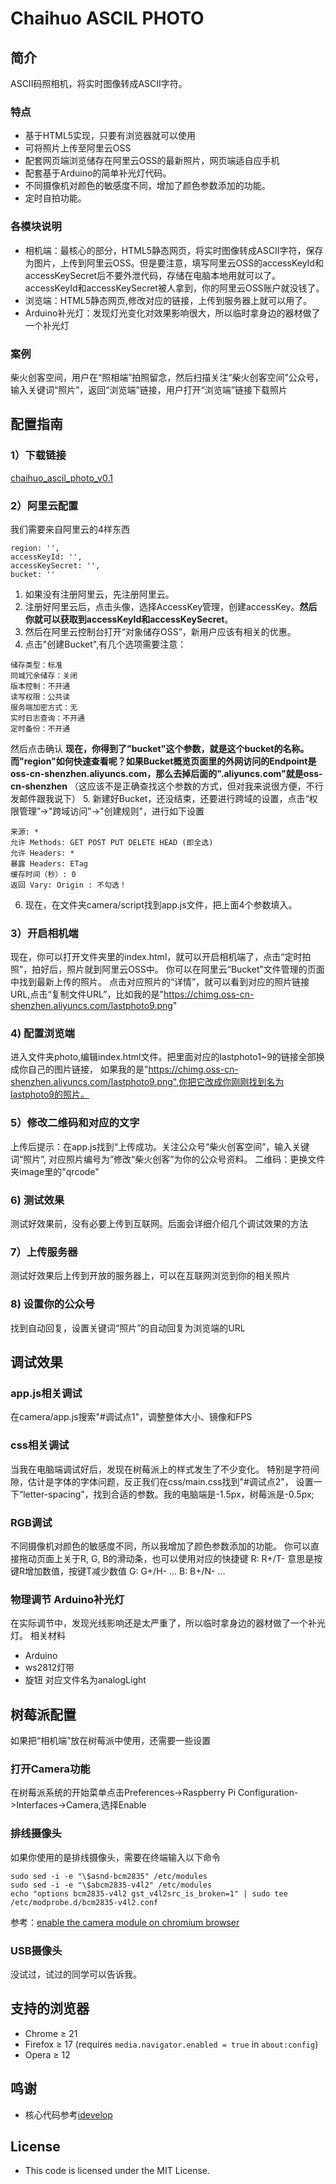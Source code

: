 Chaihuo ASCIL PHOTO
============
## 简介
ASCII码照相机，将实时图像转成ASCII字符。

### 特点
* 基于HTML5实现，只要有浏览器就可以使用
* 可将照片上传至阿里云OSS
* 配套网页端浏览储存在阿里云OSS的最新照片，网页端适自应手机
* 配套基于Arduino的简单补光灯代码。
* 不同摄像机对颜色的敏感度不同，增加了颜色参数添加的功能。
* 定时自拍功能。

### 各模块说明
* 相机端：最核心的部分，HTML5静态网页，将实时图像转成ASCII字符，保存为图片，上传到阿里云OSS。但是要注意，填写阿里云OSS的accessKeyId和accessKeySecret后不要外泄代码，存储在电脑本地用就可以了。accessKeyId和accessKeySecret被人拿到，你的阿里云OSS账户就没钱了。
* 浏览端：HTML5静态网页,修改对应的链接，上传到服务器上就可以用了。
* Arduino补光灯：发现灯光变化对效果影响很大，所以临时拿身边的器材做了一个补光灯

### 案例
柴火创客空间，用户在“照相端”拍照留念，然后扫描关注“柴火创客空间”公众号，输入关键词“照片”，返回“浏览端”链接，用户打开“浏览端”链接下载照片



## 配置指南
### 1）下载链接
[chaihuo_ascil_photo_v0.1](https://github.com/ma2b/chaihuo_ascil_photo)
### 2）阿里云配置
我们需要来自阿里云的4样东西
```
region: '',
accessKeyId: '',
accessKeySecret: '',
bucket: ''
```
1. 如果没有注册阿里云，先注册阿里云。
2. 注册好阿里云后，点击头像，选择AccessKey管理，创建accessKey。**然后你就可以获取到accessKeyId和accessKeySecret**。
3. 然后在阿里云控制台打开“对象储存OSS”，新用户应该有相关的优惠。
4. 点击"创建Bucket",有几个选项需要注意：
```
储存类型：标准
同城冗余储存：关闭
版本控制：不开通
读写权限：公共读
服务端加密方式：无
实时日志查询：不开通
定时备份：不开通
```
然后点击确认
**现在，你得到了"bucket"这个参数，就是这个bucket的名称。**
**而"region"如何快速查看呢？如果Bucket概览页面里的外网访问的Endpoint是oss-cn-shenzhen.aliyuncs.com，那么去掉后面的".aliyuncs.com"就是oss-cn-shenzhen**
（这应该不是正确查找这个参数的方式，但对我来说很方便，不行发邮件跟我说下）
5. 新建好Bucket，还没结束，还要进行跨域的设置，点击“权限管理”->"跨域访问"->"创建规则"，进行如下设置
```
来源: *
允许 Methods: GET POST PUT DELETE HEAD (即全选)
允许 Headers: *
暴露 Headers: ETag
缓存时间（秒）: 0
返回 Vary: Origin : 不勾选！
```
6. 现在，在文件夹camera/script找到app.js文件，把上面4个参数填入。

### 3）开启相机端
现在，你可以打开文件夹里的index.html，就可以开启相机端了，点击“定时拍照”，拍好后，照片就到阿里云OSS中。
你可以在阿里云“Bucket”文件管理的页面中找到最新上传的照片。
点击对应照片的“详情”，就可以看到对应的照片链接URL,点击“复制文件URL”，比如我的是"https://chimg.oss-cn-shenzhen.aliyuncs.com/lastphoto9.png"

### 4) 配置浏览端
进入文件夹photo,编辑index.html文件。把里面对应的lastphoto1~9的链接全部换成你自己的图片链接，
如果我的是"https://chimg.oss-cn-shenzhen.aliyuncs.com/lastphoto9.png",你把它改成你刚刚找到名为lastphoto9的照片。

### 5）修改二维码和对应的文字
上传后提示：在app.js找到“上传成功。关注公众号“柴火创客空间”，输入关键词“照片”, 对应照片编号为”修改“柴火创客”为你的公众号资料。
二维码：更换文件夹image里的"qrcode"

### 6) 测试效果
测试好效果前，没有必要上传到互联网。后面会详细介绍几个调试效果的方法

### 7）上传服务器
测试好效果后上传到开放的服务器上，可以在互联网浏览到你的相关照片

### 8) 设置你的公众号
找到自动回复，设置关键词“照片”的自动回复为浏览端的URL

## 调试效果
### app.js相关调试
在camera/app.js搜索"#调试点1"，调整整体大小、镜像和FPS

### css相关调试
当我在电脑端调试好后，发现在树莓派上的样式发生了不少变化。
特别是字符间隙，估计是字体的字体问题，反正我们在css/main.css找到"#调试点2"，
设置一下“letter-spacing”，找到合适的参数。我的电脑端是-1.5px，树莓派是-0.5px;

### RGB调试
不同摄像机对颜色的敏感度不同，所以我增加了颜色参数添加的功能。
你可以直接拖动页面上关于R, G, B的滑动条，也可以使用对应的快捷键
R: R+/T- 意思是按键R增加数值，按键T减少数值
G: G+/H- ...
B: B+/N- ...

### 物理调节 Arduino补光灯
在实际调节中，发现光线影响还是太严重了，所以临时拿身边的器材做了一个补光灯。
相关材料
* Arduino
* ws2812灯带
* 旋钮
对应文件名为analogLight


## 树莓派配置
如果把“相机端”放在树莓派中使用，还需要一些设置
### 打开Camera功能
在树莓派系统的开始菜单点击Preferences->Raspberry Pi Configuration->Interfaces->Camera,选择Enable

### 排线摄像头
如果你使用的是排线摄像头，需要在终端输入以下命令
```
sudo sed -i -e "\$asnd-bcm2835" /etc/modules
sudo sed -i -e "\$abcm2835-v4l2" /etc/modules
echo "options bcm2835-v4l2 gst_v4l2src_is_broken=1" | sudo tee /etc/modprobe.d/bcm2835-v4l2.conf
```
参考：[enable the camera module on chromium browser](https://www.raspberrypi.org/forums/viewtopic.php?t=220261)

### USB摄像头
没试过，试过的同学可以告诉我。


## 支持的浏览器
* Chrome &ge; 21
* Firefox &ge; 17 (requires `media.navigator.enabled = true` in `about:config`)
* Opera &ge; 12

## 鸣谢
* 核心代码参考[idevelop](https://github.com/idevelop/ascii-camera)

## License
- This code is licensed under the MIT License.

